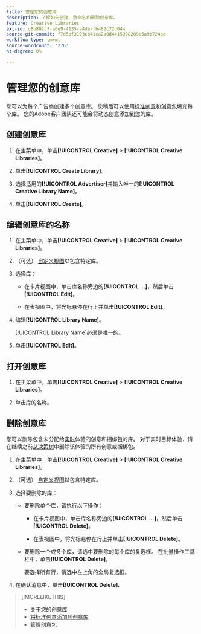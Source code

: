 ```yaml
---
title: 管理您的创意库
description: 了解如何创建、重命名和删除创意库。
feature: Creative Libraries
exl-id: d8b802c7-a6e9-4135-a4de-fb482c72d044
source-git-commit: f7d5bf3193cb41ca2a0d4415998209e5a9b724ba
workflow-type: tm+mt
source-wordcount: '276'
ht-degree: 0%

---
```


# 管理您的创意库

您可以为每个广告商创建多个创意库。 您稍后可以使用[标准创意](creative-add-standard.md)<!-- , dynamic creatives, -->和[创意包](bundle-manage.md)填充每个库。 您的Adobe客户团队还可能会将动态创意添加到您的库。

## 创建创意库

1. 在主菜单中，单击&#x200B;**[!UICONTROL Creative]** > **[!UICONTROL Creative Libraries]**。

1. 单击&#x200B;**[!UICONTROL Create Library]**。

1. 选择适用的&#x200B;**[!UICONTROL Advertiser]**&#x200B;并输入唯一的&#x200B;**[!UICONTROL Creative Library Name]**。

1. 单击&#x200B;**[!UICONTROL Create]**。

## 编辑创意库的名称

1. 在主菜单中，单击&#x200B;**[!UICONTROL Creative]** > **[!UICONTROL Creative Libraries]**。

1. （可选） [自定义视图](/help/creative/introduction/customize-data-views.md)以包含特定库。

1. 选择库：

   * 在卡片视图中，单击库名称旁边的&#x200B;**[!UICONTROL ...]**，然后单击&#x200B;**[!UICONTROL Edit]**。

   * 在表视图中，将光标悬停在行上并单击&#x200B;**[!UICONTROL Edit]**。

1. 编辑&#x200B;**[!UICONTROL Library Name]**。

   [!UICONTROL Library Name]必须是唯一的。

1. 单击&#x200B;**[!UICONTROL Edit]**。

## 打开创意库

1. 在主菜单中，单击&#x200B;**[!UICONTROL Creative]** > **[!UICONTROL Creative Libraries]**。

1. 单击库的名称。

## 删除创意库

您可以删除包含未分配给[实时](/help/creative/experiences/experience-about.md#experience-statuses-experience-statuses)体验的创意和捆绑包的库。 对于实时目标体验，请在继续之前[从决策树](/help/creative/experiences/experience-target-node-delete.md)中删除该体验的所有创意或捆绑包。<!-- Not an option as of 3/4: > For an untargeted live experience, [remove any assigned creatives from the associated ad tag](/help/creative/experiences/experience-tag-assign-creatives.md) before you continue. -->

1. 在主菜单中，单击&#x200B;**[!UICONTROL Creative]** > **[!UICONTROL Creative Libraries]**。

1. （可选） [自定义视图](/help/creative/introduction/customize-data-views.md)以包含特定库。

1. 选择要删除的库：

   * 要删除单个库，请执行以下操作：

      * 在卡片视图中，单击库名称旁边的&#x200B;**[!UICONTROL ...]**，然后单击&#x200B;**[!UICONTROL Delete]**。

      * 在表视图中，将光标悬停在行上并单击&#x200B;**[!UICONTROL Delete]**。

   * 要删除一个或多个库，请选中要删除的每个库的复选框。 在批量操作工具栏中，单击&#x200B;**[!UICONTROL Delete]**。

     要选择所有行，请选中左上角的全局复选框。

1. 在确认消息中，单击&#x200B;**[!UICONTROL Delete].**

>[!MORELIKETHIS]
>
>* [关于您的创意库](/help/creative/creative-libraries/creative-libraries-about.md)
>* [将标准创意添加到创意库](creative-add-standard.md)
>* [管理创意包](bundle-manage.md)
